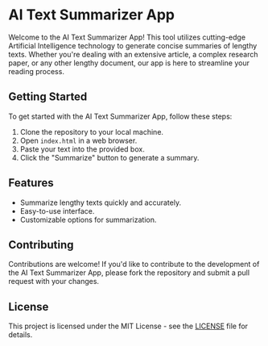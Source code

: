 # AI Text Summarizer App

Welcome to the AI Text Summarizer App! This tool utilizes cutting-edge Artificial Intelligence technology to generate concise summaries of lengthy texts. Whether you're dealing with an extensive article, a complex research paper, or any other lengthy document, our app is here to streamline your reading process.

## Getting Started

To get started with the AI Text Summarizer App, follow these steps:

1. Clone the repository to your local machine.
2. Open `index.html` in a web browser.
3. Paste your text into the provided box.
4. Click the "Summarize" button to generate a summary.

## Features

- Summarize lengthy texts quickly and accurately.
- Easy-to-use interface.
- Customizable options for summarization.

## Contributing

Contributions are welcome! If you'd like to contribute to the development of the AI Text Summarizer App, please fork the repository and submit a pull request with your changes.

## License

This project is licensed under the MIT License - see the [LICENSE](LICENSE) file for details.
